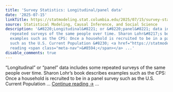 ```yaml
---
title: 'Survey Statistics: Longitudinal/panel data'
date: '2025-07-15'
linkTitle: https://statmodeling.stat.columbia.edu/2025/07/15/survey-statistics-longitudinal-panel-data/
source: Statistical Modeling, Causal Inference, and Social Science
description: '&#8220;Longitudinal&#8221; or &#8220;panel&#8221; data includes some
  repeated surveys of the same people over time. Sharon Lohr&#8217;s book describes
  examples such as the CPS: Once a household is recruited to be in a panel survey
  such as the U.S. Current Population &#8230; <a href="https://statmodeling.stat.columbia.edu/2025/07/15/survey-statistics-longitudinal-panel-data/">Continue
  reading <span class="meta-nav">&#8594;</span></a> ...'
disable_comments: true
---
```

&#8220;Longitudinal&#8221; or &#8220;panel&#8221; data includes some repeated surveys of the same people over time. Sharon Lohr&#8217;s book describes examples such as the CPS: Once a household is recruited to be in a panel survey such as the U.S. Current Population &#8230; <a href="https://statmodeling.stat.columbia.edu/2025/07/15/survey-statistics-longitudinal-panel-data/">Continue reading <span class="meta-nav">&#8594;</span></a> ...